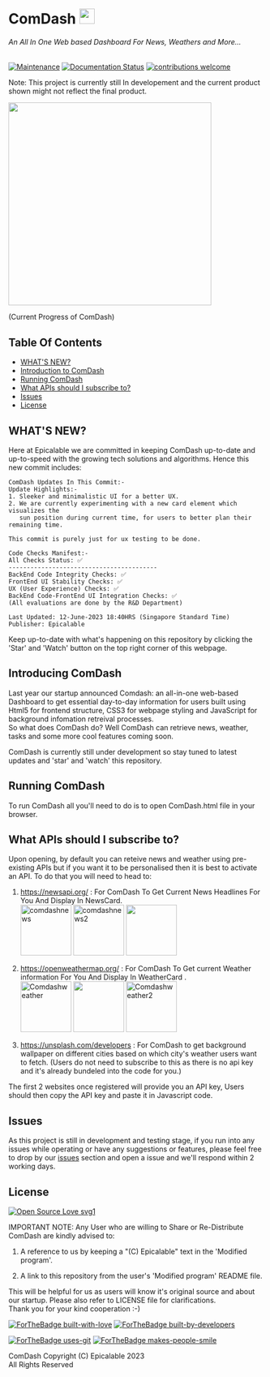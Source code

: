 # ComDash <img width ="30" height="30" src="https://user-images.githubusercontent.com/69076784/236990283-83859a95-c9fa-4d2a-8729-4afb3900789d.png">

###### An All In One Web based Dashboard For News, Weathers and More...

[![Maintenance](https://img.shields.io/badge/Maintained%3F-yes-green.svg)](https://github.com/Epicalable/ComDash) [![Documentation Status](https://readthedocs.org/projects/ansicolortags/badge/?version=latest)](https://github.com/Epicalable/ComDash) [![contributions welcome](https://img.shields.io/badge/contributions-welcome-brightgreen.svg?style=flat)](https://github.com/Epicalable/ComDash/issues)

Note: This project is currently still In developement and the current product shown might not reflect the final product.

<img width="400" src="https://github.com/Epicalable/ComDash/assets/69076784/516148ee-b990-4c9e-a99b-a6ba424710b2">  

(Current Progress of ComDash)


## Table Of Contents
- [WHAT'S NEW?](#whats-new)
- [Introduction to ComDash](#introduction-to-comdash)
- [Running ComDash](#running-comdash)
- [What APIs should I subscribe to?](#what-apis-should-i-subscribe-to)
- [Issues](#issues)
- [License](#license)


## WHAT'S NEW?
Here at Epicalable we are committed in keeping ComDash up-to-date and up-to-speed with the growing tech solutions and algorithms. Hence this new commit includes:
```
ComDash Updates In This Commit:-
Update Highlights:-
1. Sleeker and minimalistic UI for a better UX.
2. We are currently experimenting with a new card element which visualizes the
   sun position during current time, for users to better plan their remaining time.

This commit is purely just for ux testing to be done.

Code Checks Manifest:-
All Checks Status: ✅
-----------------------------------------
BackEnd Code Integrity Checks: ✅
FrontEnd UI Stability Checks: ✅
UX (User Experience) Checks: ✅
BackEnd Code-FrontEnd UI Integration Checks: ✅
(All evaluations are done by the R&D Department)

Last Updated: 12-June-2023 18:40HRS (Singapore Standard Time)
Publisher: Epicalable
```
Keep up-to-date with what's happening on this repository by clicking the 'Star' and 'Watch' button on the top right corner of this webpage.


## Introducing ComDash
Last year our startup announced Comdash: an all-in-one web-based Dashboard to get essential day-to-day information for users built using Html5 for frontend structure, CSS3 for webpage styling and JavaScript for background infomation retreival processes.  
So what does ComDash do? Well ComDash can retrieve news, weather, tasks and some more cool features coming soon.

ComDash is currently still under development so stay tuned to latest updates and 'star' and 'watch' this repository. 


## Running ComDash
To run ComDash all you'll need to do is to open ComDash.html file in your browser.


## What APIs should I subscribe to?
Upon opening, by default you can reteive news and weather using pre-existing APIs but if you want it to be personalised then it is best to activate an API. To do that you will need to head to:

1. https://newsapi.org/ : For ComDash To Get Current News Headlines For You And Display In NewsCard.  
    <img width="100" alt="comdashnews" src="https://github.com/Epicalable/ComDash/assets/69076784/9cbec174-362a-4cd2-a98f-45af3ba8377e"> <img width="100" alt="comdashnews2" src="https://github.com/Epicalable/ComDash/assets/69076784/4d300954-183f-40f2-870d-7f31b064e133"> <img width="100" src="https://github.com/Epicalable/ComDash/assets/69076784/d45e9969-0e75-4c96-9fb1-5810ffac05c1">

2. https://openweathermap.org/ : For ComDash To Get current Weather information For You And Display In WeatherCard .  
   <img width="100" alt="Comdashweather" src="https://github.com/Epicalable/ComDash/assets/69076784/c134bb20-19c2-439d-ba04-760d91dd1b83"> <img width="100" src="https://github.com/Epicalable/ComDash/assets/69076784/df16fe90-1e3f-4afe-bf58-b28457c1da18"> <img width="100" alt="Comdashweather2" src="https://github.com/Epicalable/ComDash/assets/69076784/394b2768-b9a8-4f6b-b358-8f614574fcc3">

3. https://unsplash.com/developers : For ComDash to get background wallpaper on different cities based on which city's weather users want to fetch. (Users do not need to subscribe to this as there is no api key and it's already bundeled into the code for you.)

The first 2 websites once registered will provide you an API key, Users should then copy the API key and paste it in Javascript code.


## Issues
As this project is still in development and testing stage, if you run into any issues while operating or have any suggestions or features, please feel free to drop by our [issues](https://github.com/Epicalable/ComDash/issues) section and open a issue and we'll respond within 2 working days.


## License
[![Open Source Love svg1](https://badges.frapsoft.com/os/v1/open-source.svg?v=103)](https://github.com/Epicalable/)  

IMPORTANT NOTE: Any User who are willing to Share or Re-Distribute ComDash are kindly advised to:

1. A reference to us by keeping a "(C) Epicalable" text in the 'Modified program'.

2. A link to this repository from the user's 'Modified program' README file. 

This will be helpful for us as users will know it's original source and about our startup.
Please also refer to LICENSE file for clarifications.  
Thank you for your kind cooperation :-)

[![ForTheBadge built-with-love](http://ForTheBadge.com/images/badges/built-with-love.svg)](https://github.com/Epicalable/)
[![ForTheBadge built-by-developers](http://ForTheBadge.com/images/badges/built-by-developers.svg)](https://github.com/MahaMohan/)

[![ForTheBadge uses-git](http://ForTheBadge.com/images/badges/uses-git.svg)](https://GitHub.com/) 
[![ForTheBadge makes-people-smile](http://ForTheBadge.com/images/badges/makes-people-smile.svg)](https://github.com/Epicalable/)

ComDash Copyright (C) Epicalable 2023  
All Rights Reserved
